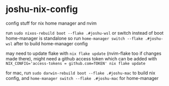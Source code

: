# joshu-nix-config
config stuff for nix home manager and nvim

run `sudo nixos-rebuild boot --flake .#joshu-wsl` or switch instead of boot
home-manager is standalone so run `home-manager switch --flake .#joshu-wsl` after to build home-manager config

may need to update flake with `nix flake update` (nvim-flake too if changes made there), might need a github access token which can be added with `NIX_CONFIG='access-tokens = github.com=TOKEN' nix flake update`

for mac, run `sudo darwin-rebuild boot --flake .#joshu-mac` to build nix config, and `home-manager switch --flake .#joshu-mac` for home-manager
